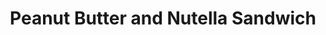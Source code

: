 ---
title: Peanut Butter and Nutella Sandwich
meal: lunch
image: pb-nutella-sandwich.png
description: A sweet and nutty sandwich that’s perfect for a quick lunch.
badge: Delicious
difficulty: easy
restrictions: 
  - vegetarian
tags:
  - delicious
  - quick
ingredients:
  - 2 Tbsp peanut butter
  - 2 Tbsp Nutella
  - 2 slices of bread
instructions:
  - Spread the peanut butter on one slice of bread.
  - Spread the Nutella on the other slice of bread.
  - Put the two pieces of bread together, with the peanut butter and Nutella on the inside.
---